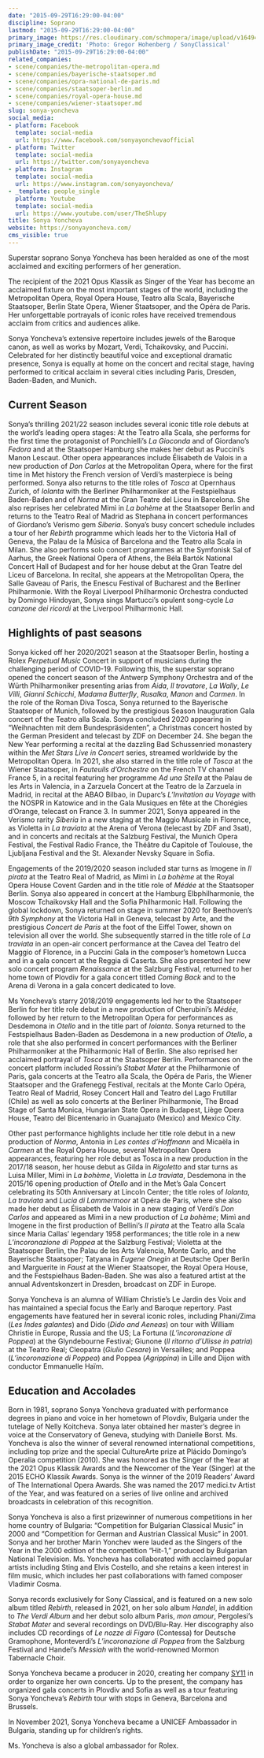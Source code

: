 ```yaml
---
date: "2015-09-29T16:29:00-04:00"
discipline: Soprano
lastmod: "2015-09-29T16:29:00-04:00"
primary_image: https://res.cloudinary.com/schmopera/image/upload/v1649423449/media/2022/04/2021-05-23-Sonia-Yoncheva5291-scaled_umuncm.jpg
primary_image_credit: 'Photo: Gregor Hohenberg / SonyClassical'
publishDate: "2015-09-29T16:29:00-04:00"
related_companies:
- scene/companies/the-metropolitan-opera.md
- scene/companies/bayerische-staatsoper.md
- scene/companies/opra-national-de-paris.md
- scene/companies/staatsoper-berlin.md
- scene/companies/royal-opera-house.md
- scene/companies/wiener-staatsoper.md
slug: sonya-yoncheva
social_media:
- platform: Facebook
  template: social-media
  url: https://www.facebook.com/sonyayonchevaofficial
- platform: Twitter
  template: social-media
  url: https://twitter.com/sonyayoncheva
- platform: Instagram
  template: social-media
  url: https://www.instagram.com/sonyayoncheva/
- _template: people_single
  platform: Youtube
  template: social-media
  url: https://www.youtube.com/user/TheShlupy
title: Sonya Yoncheva
website: https://sonyayoncheva.com/
cms_visible: true
---
```

Superstar soprano Sonya Yoncheva has been heralded as one of the most acclaimed and exciting performers of her generation.

The recipient of the 2021 Opus Klassik as Singer of the Year has become an acclaimed fixture on the most important stages of the world, including the Metropolitan Opera, Royal Opera House, Teatro alla Scala, Bayerische Staatsoper, Berlin State Opera, Wiener Staatsoper, and the Opéra de Paris. Her unforgettable portrayals of iconic roles have received tremendous acclaim from critics and audiences alike.

Sonya Yoncheva’s extensive repertoire includes jewels of the Baroque canon, as well as works by Mozart, Verdi, Tchaikovsky, and Puccini. Celebrated for her distinctly beautiful voice and exceptional dramatic presence, Sonya is equally at home on the concert and recital stage, having performed to critical acclaim in several cities including Paris, Dresden, Baden-Baden, and Munich.

## Current Season

Sonya’s thrilling 2021/22 season includes several iconic title role debuts at the world’s leading opera stages: At the Teatro alla Scala, she performs for the first time the protagonist of Ponchielli’s _La Gioconda_ and of Giordano’s _Fedora_ and at the Staatsoper Hamburg she makes her debut as Puccini’s Manon Lescaut. Other opera appearances include Élisabeth de Valois in a new production of _Don Carlos_ at the Metropolitan Opera, where for the first time in Met history the French version of Verdi’s masterpiece is being performed. Sonya also returns to the title roles of _Tosca_ at Opernhaus Zurich, of _Iolanta_ with the Berliner Philharmoniker at the Festspielhaus Baden-Baden and of _Norma_ at the Gran Teatre del Liceu in Barcelona. She also reprises her celebrated Mimì in _La bohème_ at the Staatsoper Berlin and returns to the Teatro Real of Madrid as Stephana in concert performances of Giordano’s Verismo gem _Siberia_. Sonya’s busy concert schedule includes a tour of her _Rebirth_ programme which leads her to the Victoria Hall of Geneva, the Palau de la Música of Barcelona and the Teatro alla Scala in Milan. She also performs solo concert programmes at the Symfonisk Sal of Aarhus, the Greek National Opera of Athens, the Béla Bartók National Concert Hall of Budapest and for her house debut at the Gran Teatre del Liceu of Barcelona. In recital, she appears at the Metropolitan Opera, the Salle Gaveau of Paris, the Enescu Festival of Bucharest and the Berliner Philharmonie. With the Royal Liverpool Philharmonic Orchestra conducted by Domingo Hindoyan, Sonya sings Martucci’s opulent song-cycle _La canzone dei ricordi_ at the Liverpool Philharmonic Hall.

## Highlights of past seasons

Sonya kicked off her 2020/2021 season at the Staatsoper Berlin, hosting a Rolex _Perpetual Music_ Concert in support of musicians during the challenging period of COVID-19. Following this, the superstar soprano opened the concert season of the Antwerp Symphony Orchestra and of the Würth Philharmoniker presenting arias from _Aida_, _Il trovatore_, _La Wally_, _Le Villi_, _Gianni Schicchi_, _Madama Butterfly_, _Rusalka_, _Manon_ and _Carmen_. In the role of the Roman Diva Tosca, Sonya returned to the Bayerische Staatsoper of Munich, followed by the prestigious Season Inauguration Gala concert of the Teatro alla Scala. Sonya concluded 2020 appearing in “Weihnachten mit dem Bundespräsidenten”, a Christmas concert hosted by the German President and telecast by ZDF on December 24. She began the New Year performing a recital at the dazzling Bad Schussenried monastery within the _Met Stars Live in Concert_ series, streamed worldwide by the Metropolitan Opera. In 2021, she also starred in the title role of _Tosca_ at the Wiener Staatsoper, in _Fauteuils d’Orchestre_ on the French TV channel France 5, in a recital featuring her programme _Ad una Stella_ at the Palau de les Arts in Valencia, in a Zarzuela Concert at the Teatro de la Zarzuela in Madrid, in recital at the ABAO Bilbao, in Duparc’s _L’Invitation au Voyage_ with the NOSPR in Katowice and in the Gala Musiques en fête at the Chorégies d’Orange, telecast on France 3. In summer 2021, Sonya appeared in the Verismo rarity _Siberia_ in a new staging at the Maggio Musicale in Florence, as Violetta in _La traviata_ at the Arena of Verona (telecast by ZDF and 3sat), and in concerts and recitals at the Salzburg Festival, the Munich Opera Festival, the Festival Radio France, the Théâtre du Capitole of Toulouse, the Ljubljana Festival and the St. Alexander Nevsky Square in Sofia.

Engagements of the 2019/2020 season included star turns as Imogene in _Il pirata_ at the Teatro Real of Madrid, as Mimì in _La bohème_ at the Royal Opera House Covent Garden and in the title role of _Médée_ at the Staatsoper Berlin. Sonya also appeared in concert at the Hamburg Elbphilharmonie, the Moscow Tchaikovsky Hall and the Sofia Philharmonic Hall. Following the global lockdown, Sonya returned on stage in summer 2020 for Beethoven’s _9th Symphony_ at the Victoria Hall in Geneva, telecast by Arte, and the prestigious _Concert de Paris_ at the foot of the Eiffel Tower, shown on television all over the world. She subsequently starred in the title role of _La traviata_ in an open-air concert performance at the Cavea del Teatro del Maggio of Florence, in a Puccini Gala in the composer’s hometown Lucca and in a gala concert at the Reggia di Caserta. She also presented her new solo concert program _Renaissance_ at the Salzburg Festival, returned to her home town of Plovdiv for a gala concert titled _Coming Back_ and to the Arena di Verona in a gala concert dedicated to love.

Ms Yoncheva’s starry 2018/2019 engagements led her to the Staatsoper Berlin for her title role debut in a new production of Cherubini’s _Médée_, followed by her return to the Metropolitan Opera for performances as Desdemona in _Otello_ and in the title part of _Iolanta_. Sonya returned to the Festspielhaus Baden-Baden as Desdemona in a new production of _Otello_, a role that she also performed in concert performances with the Berliner Philharmoniker at the Philharmonic Hall of Berlin. She also reprised her acclaimed portrayal of _Tosca_ at the Staatsoper Berlin. Performances on the concert platform included Rossini’s _Stabat Mater_ at the Philharmonie of Paris, gala concerts at the Teatro alla Scala, the Opéra de Paris, the Wiener Staatsoper and the Grafenegg Festival, recitals at the Monte Carlo Opéra, Teatro Real of Madrid, Rosey Concert Hall and Teatro del Lago Frutillar (Chile) as well as solo concerts at the Berliner Philharmonie, The Broad Stage of Santa Monica, Hungarian State Opera in Budapest, Liège Opera House, Teatro del Bicentenario in Guanajuato (Mexico) and Mexico City.

Other past performance highlights include her title role debut in a new production of _Norma_, Antonia in _Les contes d’Hoffmann_ and Micaëla in _Carmen_ at the Royal Opera House, several Metropolitan Opera appearances, featuring her role debut as Tosca in a new production in the 2017/18 season, her house debut as Gilda in _Rigoletto_ and star turns as Luisa Miller, Mimì in _La bohème_, Violetta in _La traviata_, Desdemona in the 2015/16 opening production of _Otello_ and in the Met’s Gala Concert celebrating its 50th Anniversary at Lincoln Center; the title roles of _Iolanta_, _La traviata_ and _Lucia di Lammermoor_ at Opéra de Paris, where she also made her debut as Élisabeth de Valois in a new staging of Verdi’s _Don Carlos_ and appeared as Mimì in a new production of _La bohème_; Mimì and Imogene in the first production of Bellini’s _Il pirata_ at the Teatro alla Scala since Maria Callas’ legendary 1958 performances; the title role in a new _L’incoronazione di Poppea_ at the Salzburg Festival; Violetta at the Staatsoper Berlin, the Palau de les Arts Valencia, Monte Carlo, and the Bayerische Staatsoper; Tatyana in _Eugene Onegin_ at Deutsche Oper Berlin and Marguerite in _Faust_ at the Wiener Staatsoper, the Royal Opera House, and the Festspielhaus Baden-Baden. She was also a featured artist at the annual Adventskonzert in Dresden, broadcast on ZDF in Europe.

Sonya Yoncheva is an alumna of William Christie’s Le Jardin des Voix and has maintained a special focus the Early and Baroque repertory. Past engagements have featured her in several iconic roles, including Phani/Zima (_Les Indes galantes_) and Dido (_Dido and Aeneas_) on tour with William Christie in Europe, Russia and the US; La Fortuna (_L’incoronazione di Poppea_) at the Glyndebourne Festival; Giunone (_Il ritorno d’Ulisse in patria_) at the Teatro Real; Cleopatra (_Giulio Cesare_) in Versailles; and Poppea (_L’incoronazione di Poppea_) and Poppea (_Agrippina_) in Lille and Dijon with conductor Emmanuelle Haïm.

## Education and Accolades

Born in 1981, soprano Sonya Yoncheva graduated with performance degrees in piano and voice in her hometown of Plovdiv, Bulgaria under the tutelage of Nelly Koitcheva. Sonya later obtained her master’s degree in voice at the Conservatory of Geneva, studying with Danielle Borst. Ms. Yoncheva is also the winner of several renowned international competitions, including top prize and the special CultureArte prize at Plácido Domingo’s Operalia competition (2010). She was honored as the Singer of the Year at the 2021 Opus Klassik Awards and the Newcomer of the Year (Singer) at the 2015 ECHO Klassik Awards. Sonya is the winner of the 2019 Readers’ Award of The International Opera Awards. She was named the 2017 medici.tv Artist of the Year, and was featured on a series of live online and archived broadcasts in celebration of this recognition.

Sonya Yoncheva is also a first prizewinner of numerous competitions in her home country of Bulgaria: “Competition for Bulgarian Classical Music” in 2000 and “Competition for German and Austrian Classical Music” in 2001. Sonya and her brother Marin Yonchev were lauded as the Singers of the Year in the 2000 edition of the competition “Hit-1,” produced by Bulgarian National Television. Ms. Yoncheva has collaborated with acclaimed popular artists including Sting and Elvis Costello, and she retains a keen interest in film music, which includes her past collaborations with famed composer Vladimir Cosma.

Sonya records exclusively for Sony Classical, and is featured on a new solo album titled _Rebirth_, released in 2021, on her solo album _Handel_, in addition to _The Verdi Album_ and her debut solo album Paris, _mon amour_, Pergolesi’s _Stabat Mater_ and several recordings on DVD/Blu-Ray. Her discography also includes CD recordings of _Le nozze di Figaro_ (Contessa) for Deutsche Gramophone, Monteverdi’s _L’incoronazione di Poppea_ from the Salzburg Festival and Handel’s _Messiah_ with the world-renowned Mormon Tabernacle Choir.

Sonya Yoncheva became a producer in 2020, creating her company [SY11](https://sy11events.com/) in order to organize her own concerts. Up to the present, the company has organized gala concerts in Plovdiv and Sofia as well as a tour featuring Sonya Yoncheva’s _Rebirth_ tour with stops in Geneva, Barcelona and Brussels.

In November 2021, Sonya Yoncheva became a UNICEF Ambassador in Bulgaria, standing up for children’s rights.

Ms. Yoncheva is also a global ambassador for Rolex.
